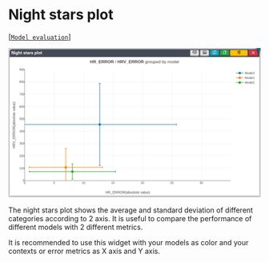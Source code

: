 
# Night stars plot

[[`Model evaluation`](../README.md#model-evaluation)]

![](./main.png)

The night stars plot shows the average and standard deviation of different categories according to 2 axis. It is useful to compare the performance of different models with 2 different metrics.

It is recommended to use this widget with your models as color and your contexts or error metrics as X axis and Y axis.